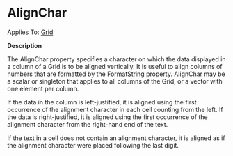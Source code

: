 




<h1 class="heading"><span class="name">AlignChar</span></h1>

Applies To: [Grid](../a-z/grid.md)


**Description**


The AlignChar property specifies a character on which the data displayed in a column of a Grid is to be aligned vertically. It is useful to align columns of numbers that are formatted by the [FormatString](../a-z/formatstring.md) property. AlignChar may be a scalar or singleton that applies to all columns of the Grid, or a vector with one element per column.


If the data in the column is left-justified, it is aligned using the first occurrence of the alignment character in each cell counting from the left. If the data is right-justified, it is aligned using the first occurrence of the alignment character from the right-hand end of the text.


If the text in a cell does not contain an alignment character, it is aligned as if the alignment character were placed following the last digit.



